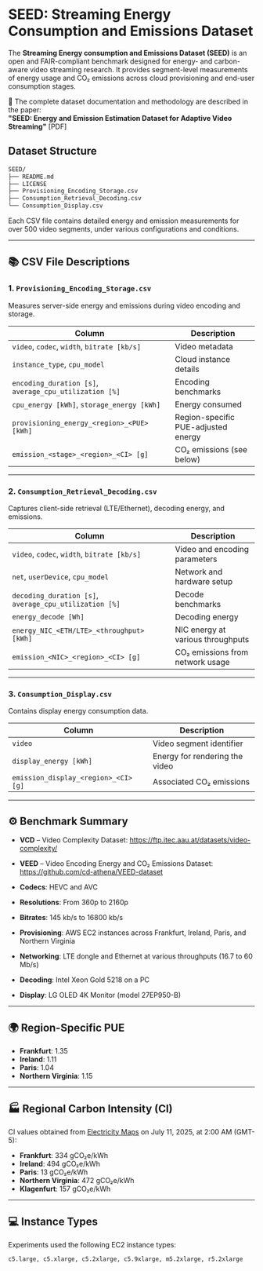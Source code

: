 # SEED: Streaming Energy Consumption and Emissions Dataset

The **Streaming Energy consumption and Emissions Dataset (SEED)** is an open and FAIR-compliant benchmark designed for energy- and carbon-aware video streaming research. It provides segment-level measurements of energy usage and CO₂ emissions across cloud provisioning and end-user consumption stages.

📄 The complete dataset documentation and methodology are described in the paper:  
**"SEED: Energy and Emission Estimation Dataset for Adaptive Video Streaming"**  [PDF]

## Dataset Structure

```bash
SEED/
├── README.md
├── LICENSE
├── Provisioning_Encoding_Storage.csv
├── Consumption_Retrieval_Decoding.csv
└── Consumption_Display.csv
```

Each CSV file contains detailed energy and emission measurements for over 500 video segments, under various configurations and conditions.

---

## 📚 CSV File Descriptions

### 1. `Provisioning_Encoding_Storage.csv`

Measures server-side energy and emissions during video encoding and storage.

| Column | Description |
|--------|-------------|
| `video`, `codec`, `width`, `bitrate [kb/s]` | Video metadata |
| `instance_type`, `cpu_model` | Cloud instance details |
| `encoding_duration [s]`, `average_cpu_utilization [%]` | Encoding benchmarks |
| `cpu_energy [kWh]`, `storage_energy [kWh]` | Energy consumed |
| `provisioning_energy_<region>_<PUE> [kWh]` | Region-specific PUE-adjusted energy |
| `emission_<stage>_<region>_<CI> [g]` | CO₂ emissions (see below) |

---

### 2. `Consumption_Retrieval_Decoding.csv`

Captures client-side retrieval (LTE/Ethernet), decoding energy, and emissions.

| Column | Description |
|--------|-------------|
| `video`, `codec`, `width`, `bitrate [kb/s]` | Video and encoding parameters |
| `net`, `userDevice`, `cpu_model` | Network and hardware setup |
| `decoding_duration [s]`, `average_cpu_utilization [%]` | Decode benchmarks |
| `energy_decode [Wh]` | Decoding energy |
| `energy_NIC_<ETH/LTE>_<throughput> [kWh]` | NIC energy at various throughputs |
| `emission_<NIC>_<region>_<CI> [g]` | CO₂ emissions from network usage |

---

### 3. `Consumption_Display.csv`

Contains display energy consumption data.

| Column | Description |
|--------|-------------|
| `video` | Video segment identifier |
| `display_energy [kWh]` | Energy for rendering the video |
| `emission_display_<region>_<CI> [g]` | Associated CO₂ emissions |

---

## ⚙️ Benchmark Summary

- **VCD** – Video Complexity Dataset:  https://ftp.itec.aau.at/datasets/video-complexity/
- **VEED** – Video Encoding Energy and CO₂ Emissions Dataset:  https://github.com/cd-athena/VEED-dataset

- **Codecs**: HEVC and AVC
- **Resolutions**: From 360p to 2160p
- **Bitrates**: 145 kb/s to 16800 kb/s
- **Provisioning**: AWS EC2 instances across Frankfurt, Ireland, Paris, and Northern Virginia
- **Networking**: LTE dongle and Ethernet at various throughputs (16.7 to 60 Mb/s)
- **Decoding**: Intel Xeon Gold 5218 on a PC
- **Display**: LG OLED 4K Monitor (model 27EP950-B)

---

## 🌍 Region-Specific PUE

- **Frankfurt**: 1.35  
- **Ireland**: 1.11  
- **Paris**: 1.04  
- **Northern Virginia**: 1.15

---

## 🏭 Regional Carbon Intensity (CI)

CI values obtained from [Electricity Maps](https://app.electricitymaps.com/zone/US-MIDA-PJM/72h/hourly) on July 11, 2025, at 2:00 AM (GMT-5):

- **Frankfurt**: 334 gCO₂e/kWh  
- **Ireland**: 494 gCO₂e/kWh  
- **Paris**: 13 gCO₂e/kWh  
- **Northern Virginia**: 472 gCO₂e/kWh
- **Klagenfurt**: 157 gCO₂e/kWh


---

## 💻 Instance Types

Experiments used the following EC2 instance types:

```
c5.large, c5.xlarge, c5.2xlarge, c5.9xlarge, m5.2xlarge, r5.2xlarge
```
